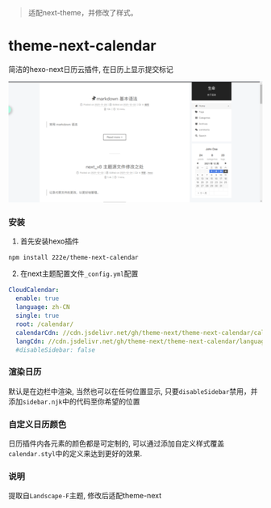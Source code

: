 >适配next-theme，并修改了样式。
# theme-next-calendar

简洁的hexo-next日历云插件, 在日历上显示提交标记

![](example.png)

### 安装

1. 首先安装hexo插件

```shell
npm install 222e/theme-next-calendar
```

2. 在next主题配置文件`_config.yml`配置
```yaml
CloudCalendar:
  enable: true
  language: zh-CN
  single: true
  root: /calendar/
  calendarCdn: //cdn.jsdelivr.net/gh/theme-next/theme-next-calendar/calendar.min.js
  langCdn: //cdn.jsdelivr.net/gh/theme-next/theme-next-calendar/languages.min.js
  #disableSidebar: false
```

### 渲染日历

默认是在边栏中渲染, 当然也可以在任何位置显示, 只要`disableSidebar`禁用，并添加`sidebar.njk`中的代码至你希望的位置

### 自定义日历颜色

日历插件内各元素的颜色都是可定制的, 可以通过添加自定义样式覆盖`calendar.styl`中的定义来达到更好的效果.

### 说明

提取自`Landscape-F`主题, 修改后适配theme-next
